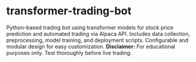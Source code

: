 # transformer-trading-bot
Python-based trading bot using transformer models for stock price prediction and automated trading via Alpaca API. Includes data collection, preprocessing, model training, and deployment scripts. Configurable and modular design for easy customization. **Disclaimer:** For educational purposes only. Test thoroughly before live trading.
